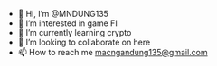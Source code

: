 - 👋 Hi, I’m @MNDUNG135
- 👀 I’m interested in game FI
- 🌱 I’m currently learning crypto
- 💞️ I’m looking to collaborate on here
- 📫 How to reach me macngandung135@gmail.com

<!---
MNDUNG135/MNDUNG135 is a ✨ special ✨ repository because its `README.md` (this file) appears on your GitHub profile.
You can click the Preview link to take a look at your changes.
--->
